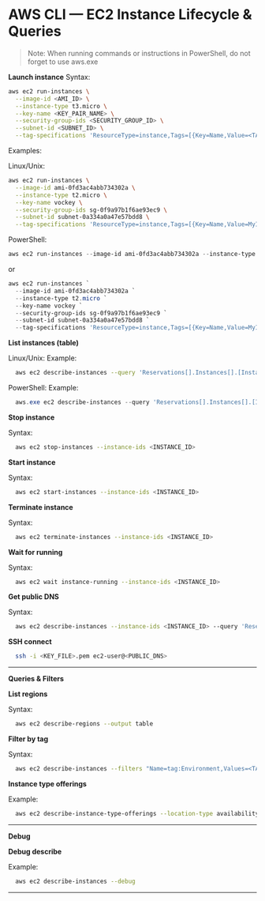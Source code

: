 # AWS CLI — EC2 Instance Lifecycle & Queries

> Note: When running commands or instructions in PowerShell, do not forget to use aws.exe

**Launch instance**
Syntax:
```bash
aws ec2 run-instances \
  --image-id <AMI_ID> \
  --instance-type t3.micro \
  --key-name <KEY_PAIR_NAME> \
  --security-group-ids <SECURITY_GROUP_ID> \
  --subnet-id <SUBNET_ID> \
  --tag-specifications 'ResourceType=instance,Tags=[{Key=Name,Value=<TAG_VALUE>}]}]'
```
Examples:

Linux/Unix:
```bash
aws ec2 run-instances \
  --image-id ami-0fd3ac4abb734302a \
  --instance-type t2.micro \
  --key-name vockey \
  --security-group-ids sg-0f9a97b1f6ae93ec9 \
  --subnet-id subnet-0a334a0a47e57bdd8 \
  --tag-specifications 'ResourceType=instance,Tags=[{Key=Name,Value=MyInstance}]'
```

PowerShell:
```powershell
aws ec2 run-instances --image-id ami-0fd3ac4abb734302a --instance-type t2.micro --key-name vockey --security-group-ids sg-0f9a97b1f6ae93ec9 --subnet-id subnet-0a334a0a47e57bdd8 --tag-specifications 'ResourceType=instance,Tags=[{Key=Name,Value=MyInstance}]'
```
or
```powershell
aws ec2 run-instances `
  --image-id ami-0fd3ac4abb734302a `
  --instance-type t2.micro `
  --key-name vockey `
  --security-group-ids sg-0f9a97b1f6ae93ec9 `
  --subnet-id subnet-0a334a0a47e57bdd8 `
  --tag-specifications 'ResourceType=instance,Tags=[{Key=Name,Value=MyInstance}]'
```

**List instances (table)**

Linux/Unix:
Example:
```bash
  aws ec2 describe-instances --query 'Reservations[].Instances[].[InstanceId,State.Name,Tags[?Key==`Name`].Value|[0]]' --output table
```

PowerShell:
Example:
```powershell
  aws.exe ec2 describe-instances --query 'Reservations[].Instances[].[InstanceId,State.Name,Tags[?Key==`Name`].Value|[0]]' --output table
```

**Stop instance**

Syntax:
```bash
  aws ec2 stop-instances --instance-ids <INSTANCE_ID>
```

**Start instance**

Syntax:
```bash
  aws ec2 start-instances --instance-ids <INSTANCE_ID>
```

**Terminate instance**

Syntax:
```bash
  aws ec2 terminate-instances --instance-ids <INSTANCE_ID>
```

**Wait for running**

Syntax:
```bash
  aws ec2 wait instance-running --instance-ids <INSTANCE_ID>
```

**Get public DNS**

Syntax:
```bash
  aws ec2 describe-instances --instance-ids <INSTANCE_ID> --query 'Reservations[0].Instances[0].PublicDnsName' --output text
```

**SSH connect**
```bash
  ssh -i <KEY_FILE>.pem ec2-user@<PUBLIC_DNS>
```

---
**Queries & Filters**

**List regions**

Syntax:
```bash
  aws ec2 describe-regions --output table
```

**Filter by tag**

Syntax:
```bash
  aws ec2 describe-instances --filters "Name=tag:Environment,Values=<TAG_VALUE>" --query 'Reservations[].Instances[].InstanceId' --output text
```

**Instance type offerings**

Example:
```bash
  aws ec2 describe-instance-type-offerings --location-type availability-zone --filters Name=instance-type,Values=t3.micro --query 'InstanceTypeOfferings[].Location' --output table
```
---
**Debug**

**Debug describe**

Example:
```bash
  aws ec2 describe-instances --debug
```
---
